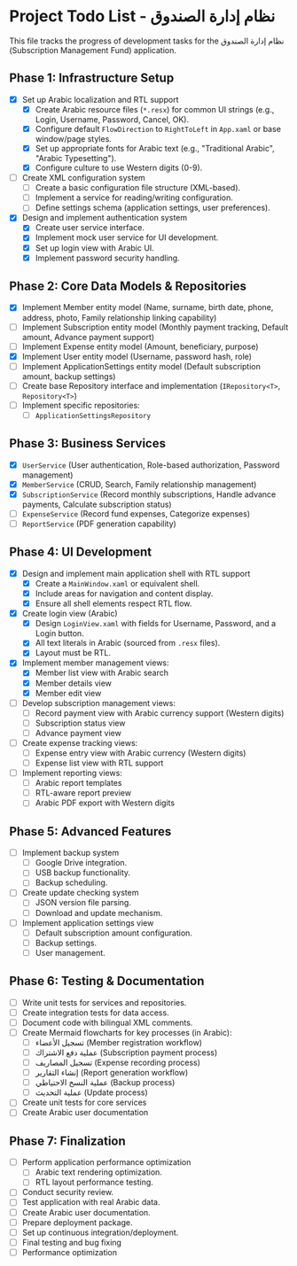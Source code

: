 # Project Todo List - نظام إدارة الصندوق

This file tracks the progress of development tasks for the نظام إدارة الصندوق (Subscription Management Fund) application.

## Phase 1: Infrastructure Setup

- [x] Set up Arabic localization and RTL support
  - [x] Create Arabic resource files (`*.resx`) for common UI strings (e.g., Login, Username, Password, Cancel, OK).
  - [x] Configure default `FlowDirection` to `RightToLeft` in `App.xaml` or base window/page styles.
  - [x] Set up appropriate fonts for Arabic text (e.g., "Traditional Arabic", "Arabic Typesetting").
  - [x] Configure culture to use Western digits (0-9).
- [ ] Create XML configuration system
  - [ ] Create a basic configuration file structure (XML-based).
  - [ ] Implement a service for reading/writing configuration.
  - [ ] Define settings schema (application settings, user preferences).
- [x] Design and implement authentication system
  - [x] Create user service interface.
  - [x] Implement mock user service for UI development.
  - [x] Set up login view with Arabic UI.
  - [x] Implement password security handling.

## Phase 2: Core Data Models & Repositories

- [x] Implement Member entity model (Name, surname, birth date, phone, address, photo, Family relationship linking capability)
- [ ] Implement Subscription entity model (Monthly payment tracking, Default amount, Advance payment support)
- [ ] Implement Expense entity model (Amount, beneficiary, purpose)
- [x] Implement User entity model (Username, password hash, role)
- [ ] Implement ApplicationSettings entity model (Default subscription amount, backup settings)
- [ ] Create base Repository interface and implementation (`IRepository<T>`, `Repository<T>`)
- [ ] Implement specific repositories:
  - [ ] `ApplicationSettingsRepository`

## Phase 3: Business Services

- [x] `UserService` (User authentication, Role-based authorization, Password management)
- [x] `MemberService` (CRUD, Search, Family relationship management)
- [x] `SubscriptionService` (Record monthly subscriptions, Handle advance payments, Calculate subscription status)
- [ ] `ExpenseService` (Record fund expenses, Categorize expenses)
- [ ] `ReportService` (PDF generation capability)

## Phase 4: UI Development

- [x] Design and implement main application shell with RTL support
  - [x] Create a `MainWindow.xaml` or equivalent shell.
  - [x] Include areas for navigation and content display.
  - [x] Ensure all shell elements respect RTL flow.
- [x] Create login view (Arabic)
  - [x] Design `LoginView.xaml` with fields for Username, Password, and a Login button.
  - [x] All text literals in Arabic (sourced from `.resx` files).
  - [x] Layout must be RTL.
- [x] Implement member management views:
  - [x] Member list view with Arabic search
  - [x] Member details view
  - [x] Member edit view
- [ ] Develop subscription management views:
  - [ ] Record payment view with Arabic currency support (Western digits)
  - [ ] Subscription status view
  - [ ] Advance payment view
- [ ] Create expense tracking views:
  - [ ] Expense entry view with Arabic currency (Western digits)
  - [ ] Expense list view with RTL support
- [ ] Implement reporting views:
  - [ ] Arabic report templates
  - [ ] RTL-aware report preview
  - [ ] Arabic PDF export with Western digits

## Phase 5: Advanced Features

- [ ] Implement backup system
  - [ ] Google Drive integration.
  - [ ] USB backup functionality.
  - [ ] Backup scheduling.
- [ ] Create update checking system
  - [ ] JSON version file parsing.
  - [ ] Download and update mechanism.
- [ ] Implement application settings view
  - [ ] Default subscription amount configuration.
  - [ ] Backup settings.
  - [ ] User management.

## Phase 6: Testing & Documentation

- [ ] Write unit tests for services and repositories.
- [ ] Create integration tests for data access.
- [ ] Document code with bilingual XML comments.
- [ ] Create Mermaid flowcharts for key processes (in Arabic):
  - [ ] تسجيل الأعضاء (Member registration workflow)
  - [ ] عملية دفع الاشتراك (Subscription payment process)
  - [ ] تسجيل المصاريف (Expense recording process)
  - [ ] إنشاء التقارير (Report generation workflow)
  - [ ] عملية النسخ الاحتياطي (Backup process)
  - [ ] عملية التحديث (Update process)
- [ ] Create unit tests for core services
- [ ] Create Arabic user documentation

## Phase 7: Finalization

- [ ] Perform application performance optimization
  - [ ] Arabic text rendering optimization.
  - [ ] RTL layout performance testing.
- [ ] Conduct security review.
- [ ] Test application with real Arabic data.
- [ ] Create Arabic user documentation.
- [ ] Prepare deployment package.
- [ ] Set up continuous integration/deployment.
- [ ] Final testing and bug fixing
- [ ] Performance optimization
